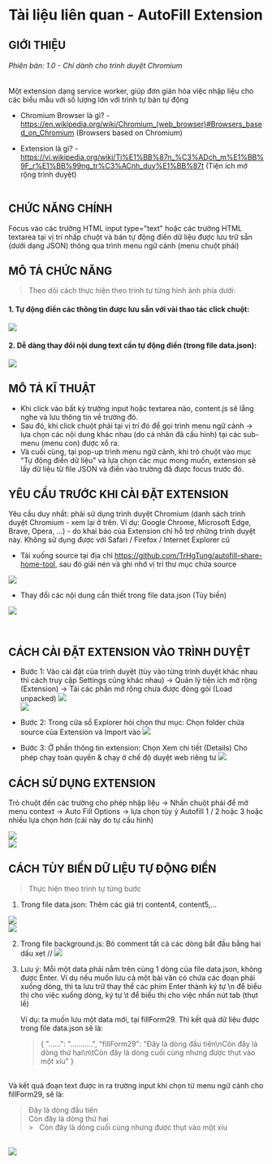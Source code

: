 <h1>Tài liệu liên quan - AutoFill Extension</h1>
<h2>GIỚI THIỆU</h2>

<h6>Phiên bản: 1.0 - Chỉ dành cho trình duyệt Chromium</h6>
<p>Một extension dạng service worker, giúp đơn giản hóa việc nhập liệu cho các biểu mẫu với số lượng lớn với trình tự bán tự động</p>

- Chromium Browser là gì? - https://en.wikipedia.org/wiki/Chromium_(web_browser)#Browsers_based_on_Chromium (Browsers based on Chromium) <br>

<!-- <img src="./GioiThieu.png"> -->

- Extension là gì? - https://vi.wikipedia.org/wiki/Ti%E1%BB%87n_%C3%ADch_m%E1%BB%9F_r%E1%BB%99ng_tr%C3%ACnh_duy%E1%BB%87t (Tiện ích mở rộng trình duyệt) <br><br>

<h2>CHỨC NĂNG CHÍNH</h2>

Focus vào các trường HTML input type="text" hoặc các trường HTML textarea tại vị trí nhấp chuột và bán tự động điền
dữ liệu được lưu trữ sẵn (dưới dạng JSON) thông qua trình menu ngữ cảnh (menu chuột phải)
<br>

## MÔ TẢ CHỨC NĂNG

> Theo dõi cách thực hiện theo trình tự từng hình ảnh phía dưới:

<h4>1. Tự động điền các thông tin được lưu sẵn với vài thao tác click chuột:</h4>

<img src="./1.png" ><br>

<h4>2. Dễ dàng thay đổi nội dung text cần tự động điền (trong file data.json):</h4>
<img src="./2.png" ><br>

## MÔ TẢ KĨ THUẬT

- Khi click vào bất kỳ trường input hoặc textarea nào, content.js sẽ lắng nghe và lưu thông tin về trường đó.
- Sau đó, khi click chuột phải tại vị trí đó để gọi trình menu ngữ cảnh -> lựa chọn các nội dung khác nhau (do cá nhân đã cấu hình) tại các sub-menu (menu con) được xổ ra.
- Và cuối cùng, tại pop-up trình menu ngữ cảnh, khi trỏ chuột vào mục "Tự động điền dữ liệu" và lựa chọn các mục mong muốn, extension sẽ lấy dữ liệu từ file JSON và điền vào trường đã được focus trước đó.

<h2>YÊU CẦU TRƯỚC KHI CÀI ĐẶT EXTENSION</h2>

Yêu cầu duy nhất: phải sử dụng trình duyệt Chromium (danh sách trình duyệt Chromium - xem lại ở trên. Ví dụ: Google Chrome, Microsoft Edge, Brave, Opera, ...) - do khai báo của Extension chỉ hỗ trợ những trình duyệt này. Không sử dụng được với Safari / Firefox / Internet Explorer cũ

- Tải xuống source tại địa chỉ https://github.com/TrHgTung/autofill-share-home-tool, sau đó giải nén và ghi nhớ vị trí thư mục chứa source

<img src="./4.png" ><br>

- Thay đổi các nội dung cần thiết trong file data.json (Tùy biến)

<img src="./5.png" ><br>

<br>
<h2>CÁCH CÀI ĐẶT EXTENSION VÀO TRÌNH DUYỆT</h2>

- Bước 1: Vào cài đặt của trình duyệt (tùy vào từng trình duyệt khác nhau thì cách truy cập Settings cũng khác nhau) -> Quản lý tiện ích mở rộng (Extension) -> Tải các phần mở rộng chưa được đóng gói (Load unpacked)
  <img src="./6.png" ><br>
  <img src="./7.png" >

- Bước 2: Trong cửa sổ Explorer hỏi chọn thư mục: Chọn folder chứa source của Extension và Import vào
  <img src="./7.png" >

- Bước 3: Ở phần thông tin extension: Chọn Xem chi tiết (Details) Cho phép chạy toàn quyền & chạy ở chế độ duyệt web riêng tư
  <img src="./8.png" >

<h2>CÁCH SỬ DỤNG EXTENSION</h2>

Trỏ chuột đến các trường cho phép nhập liệu -> Nhấn chuột phải để mở menu context -> Auto Fill Options -> lựa chọn tùy ý Autofill 1 / 2 hoặc 3 hoặc nhiều lựa chọn hơn (cái này do tự cấu hình)

<img src="./1.png" ><br>
<img src="./2.png" >

<h2>CÁCH TÙY BIẾN DỮ LIỆU TỰ ĐỘNG ĐIỀN</h2>

> Thực hiện theo trình tự từng bước

1. Trong file data.json: Thêm các giá trị content4, content5,... <br>

<img src="./9.png" ><br>
<img src="./10.png" ><br>

2. Trong file background.js: Bỏ comment tất cả các dòng bắt đầu bằng hai dấu xẹt //
   <img src="./11.png" ><br>

3. Lưu ý: Mỗi một data phải nằm trên cùng 1 dòng của file data.json, không được Enter. Ví dụ nếu muốn lưu cả một bài văn có chứa các đoạn phải xuống dòng, thì ta lưu trữ thay thế các phím Enter thành ký tự \n để biểu thị cho việc xuống dòng, ký tự \t để biểu thị cho việc nhấn nút tab (thụt lề) <br>

   Ví dụ: ta muốn lưu một data mới, tại fillForm29. Thì kết quả dữ liệu được trong file data.json sẽ là:<br>

   > {
   > "......": "...........",
   > "fillForm29": "Đây là dòng đầu tiên\nCòn đây là dòng thứ hai\n\tCòn đây là dòng cuối cùng nhưng được thụt vào một xíu"
   > }

<br>
Và kết quả đoạn text được in ra trường input khi chọn từ menu ngữ cảnh cho fillForm29, sẽ là: <br>

> Đây là dòng đầu tiên <br>Còn đây là dòng thứ hai<br> > &nbsp;&nbsp;Còn đây là dòng cuối cùng nhưng được thụt vào một xíu

<br>
   <img src="./10.png" ><br>

